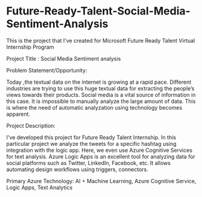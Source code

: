 # Future-Ready-Talent-Social-Media-Sentiment-Analysis

This is the project that I've created for Microsoft Future Ready Talent Virtual Internship Program

Project Title : Social Media Sentiment analysis

Problem Statement/Opportunity:

Today ,the textual data on the internet is growing at a rapid pace. Different industries are trying to use this huge textual data for extracting the people’s views towards their products. Social media is a vital source of information in this case. It is impossible to manually analyze the large amount of data. This is where the need of automatic analyzation using technology becomes apparent.

Project Description:

I've developed this project for Future Ready Talent Internship. In this particular project we analyze the tweets for a specific hashtag using integration with the logic app. Here, we even use Azure Cognitive Services for text analysis. Azure Logic Apps is an excellent tool for analyzing data for social platforms such as Twitter, LinkedIn, Facebook, etc. It allows automating design workflows using triggers, connectors.

Primary Azure Technology: AI + Machine Learning, Azure Cognitive Service, Logic Apps, Text Analytics

